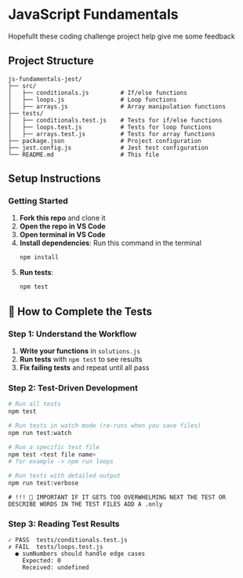 # JavaScript Fundamentals

Hopefullt these coding challenge project help give me some feedback

## Project Structure

```
js-fundamentals-jest/
├── src/
│   ├── conditionals.js         # If/else functions
│   ├── loops.js                # Loop functions
│   ├── arrays.js               # Array manipulation functions
├── tests/
│   ├── conditionals.test.js    # Tests for if/else functions
│   ├── loops.test.js           # Tests for loop functions
│   ├── arrays.test.js          # Tests for array functions
├── package.json                # Project configuration
├── jest.config.js              # Jest test configuration
└── README.md                   # This file
```

## Setup Instructions

### Getting Started

1. **Fork this repo** and clone it
2. **Open the repo in VS Code**
3. **Open terminal in VS Code**
4. **Install dependencies**: Run this command in the terminal
   ```bash
   npm install
   ```
5. **Run tests**:
   ```bash
   npm test
   ```

## 📝 How to Complete the Tests

### Step 1: Understand the Workflow

1. **Write your functions** in `solutions.js`
2. **Run tests** with `npm test` to see results
3. **Fix failing tests** and repeat until all pass

### Step 2: Test-Driven Development

```bash
# Run all tests
npm test

# Run tests in watch mode (re-runs when you save files)
npm run test:watch

# Run a specific test file
npm test <test file name>
# for example -> npm run loops

# Run tests with detailed output
npm run test:verbose
```

```
# !!! 🚨 IMPORTANT IF IT GETS TOO OVERWHELMING NEXT THE TEST OR DESCRIBE WORDS IN THE TEST FILES ADD A .only
```

### Step 3: Reading Test Results

```
✓ PASS  tests/conditionals.test.js
✗ FAIL  tests/loops.test.js
  ● sumNumbers should handle edge cases
    Expected: 0
    Received: undefined
```
